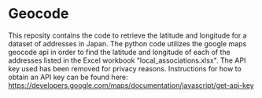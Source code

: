 # Geocode

This reposity contains the code to retrieve the latitude and longitude for a dataset of addresses in Japan. The python code utilizes the google maps geocode api in order to find the latitude and longitude of each of the addresses listed in the Excel workbook "local_associations.xlsx". The API key used has been removed for privacy reasons. Instructions for how to obtain an API key can be found here: https://developers.google.com/maps/documentation/javascript/get-api-key
